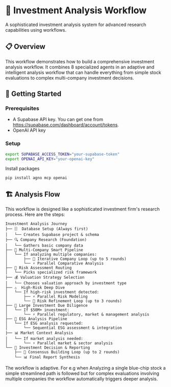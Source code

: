 # 🚀 Investment Analysis Workflow

A sophisticated investment analysis system for advanced research capabilities using workflows.

## 📋 **Overview**

This workflow demonstrates how to build a comprehensive investment analysis workflow. It combines 8 specialized agents in an adaptive and intelligent analysis workflow that can handle everything from simple stock evaluations to complex multi-company investment decisions.

## 🚀 **Getting Started**

### **Prerequisites**
- A Supabase API key. You can get one from https://supabase.com/dashboard/account/tokens.
- OpenAI API key

### **Setup**
```bash
export SUPABASE_ACCESS_TOKEN="your-supabase-token"
export OPENAI_API_KEY="your-openai-key"
```

Install packages
```
pip install agno mcp openai
```


## 🏗️ **Analysis Flow**

This workflow is designed like a sophisticated investment firm's research process. Here are the steps:

```
Investment Analysis Journey
├── 🗄️  Database Setup (Always first)
│   └── Creates Supabase project & schema
├── 🔍 Company Research (Foundation)
│   └── Gathers basic company data
├── 🔀 Multi-Company Smart Pipeline
│   └── If analyzing multiple companies:
│       ├── 🔄 Iterative Company Loop (up to 5 rounds)
│       └── ⚡ Parallel Comparative Analysis
├── 🎯 Risk Assessment Routing
│   └── Picks specialized risk framework
├── 💰 Valuation Strategy Selection
│   └── Chooses valuation approach by investment type
├── ⚠️  High-Risk Deep Dive
│   └── If high-risk investment detected:
│       ├── ⚡ Parallel Risk Modeling
│       └── 🔄 Risk Refinement Loop (up to 3 rounds)
├── 🏢 Large Investment Due Diligence
│   └── If $50M+ investment:
│       └── ⚡ Parallel regulatory, market & management analysis
├── 🌱 ESG Analysis Pipeline
│   └── If ESG analysis requested:
│       └── Sequential ESG assessment & integration
├── 📊 Market Context Analysis
│   └── If market analysis needed:
│       └── ⚡ Parallel market & sector analysis
└── 📝 Investment Decision & Reporting
    ├── 🔄 Consensus Building Loop (up to 2 rounds)
    └── 📊 Final Report Synthesis
```

The workflow is adaptive. For e.g when Analyzing a single blue-chip stock a simple streamlined path is followed but for complex evaluations involving multiple companies the workflow automatically triggers deeper analysis.
